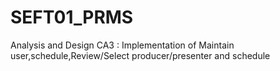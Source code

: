 # SEFT01_PRMS
Analysis and Design CA3 : Implementation of Maintain user,schedule,Review/Select producer/presenter and schedule
